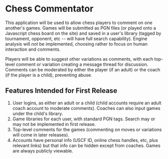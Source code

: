 Chess Commentator
========================

This application will be used to allow chess players to comment on one another's games. Games will be submitted as PGN files (or played onto a Javascript chess board on the site) and saved in a user's library (tagged by tournament, opponent, etc -- will have full search capability). Engine analysis will *not* be implemented, choosing rather to focus on human interaction and comments.

Players will be able to suggest other variations as comments, with each top-level comment or variation creating a message thread for discussion. Comments can be moderated by either the player (if an adult) or the coach (if the player is a child), preventing abuse.

Features Intended for First Release
-----------------------------------

1. User logins, as either an adult or a child (child accounts require an adult coach account to moderate comments). Coaches can also input games under the child's library. 
2. Game libraries for each user, with standard PGN tags. Search may or may not be implemented in first release.
3. Top-level comments for the games (commenting on moves or variations will come in later releases).
4. Accounts have personal info (USCF ID, online chess handles, etc, plus relevant links) but that info can be hidden except from coaches. Games are always publicly viewable.
